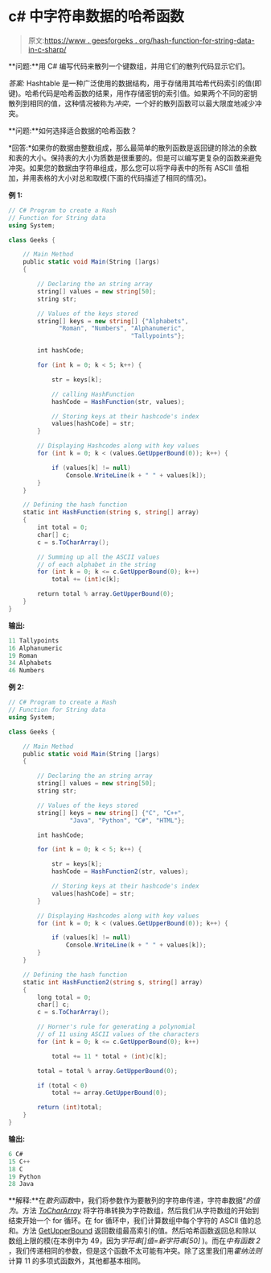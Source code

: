 # c# 中字符串数据的哈希函数

> 原文:[https://www . geesforgeks . org/hash-function-for-string-data-in-c-sharp/](https://www.geeksforgeeks.org/hash-function-for-string-data-in-c-sharp/)

**问题:**用 C# 编写代码来散列一个键数组，并用它们的散列代码显示它们。

*答案:* Hashtable 是一种广泛使用的数据结构，用于存储用其哈希代码索引的值(即键)。哈希代码是哈希函数的结果，用作存储密钥的索引值。如果两个不同的密钥散列到相同的值，这种情况被称为*冲突*，一个好的散列函数可以最大限度地减少冲突。

**问题:**如何选择适合数据的哈希函数？

*回答:*如果你的数据由整数组成，那么最简单的散列函数是返回键的除法的余数和表的大小。保持表的大小为质数是很重要的。但是可以编写更复杂的函数来避免冲突。如果您的数据由字符串组成，那么您可以将字母表中的所有 ASCII 值相加，并用表格的大小对总和取模(下面的代码描述了相同的情况)。

**例 1:**

```cs
// C# Program to create a Hash 
// Function for String data
using System;

class Geeks {

    // Main Method
    public static void Main(String []args)
    {

        // Declaring the an string array
        string[] values = new string[50];
        string str;

        // Values of the keys stored
        string[] keys = new string[] {"Alphabets", 
              "Roman", "Numbers", "Alphanumeric", 
                                  "Tallypoints"};

        int hashCode;

        for (int k = 0; k < 5; k++) {

            str = keys[k];

            // calling HashFunction
            hashCode = HashFunction(str, values);

            // Storing keys at their hashcode's index
            values[hashCode] = str;
        }

        // Displaying Hashcodes along with key values
        for (int k = 0; k < (values.GetUpperBound(0)); k++) {

            if (values[k] != null)
                Console.WriteLine(k + " " + values[k]);
        }
    }

    // Defining the hash function
    static int HashFunction(string s, string[] array)
    {
        int total = 0;
        char[] c;
        c = s.ToCharArray();

        // Summing up all the ASCII values 
        // of each alphabet in the string
        for (int k = 0; k <= c.GetUpperBound(0); k++)
            total += (int)c[k];

        return total % array.GetUpperBound(0);
    }
}
```

**输出:**

```cs
11 Tallypoints
16 Alphanumeric
19 Roman
34 Alphabets
46 Numbers

```

**例 2:**

```cs
// C# Program to create a Hash 
// Function for String data
using System;

class Geeks {

    // Main Method
    public static void Main(String []args)
    {

        // Declaring the an string array
        string[] values = new string[50];
        string str;

        // Values of the keys stored
        string[] keys = new string[] {"C", "C++", 
                 "Java", "Python", "C#", "HTML"};

        int hashCode;

        for (int k = 0; k < 5; k++) {

            str = keys[k];
            hashCode = HashFunction2(str, values);

            // Storing keys at their hashcode's index
            values[hashCode] = str;
        }

        // Displaying Hashcodes along with key values
        for (int k = 0; k < (values.GetUpperBound(0)); k++) {

            if (values[k] != null)
                Console.WriteLine(k + " " + values[k]);
        }
    }

    // Defining the hash function
    static int HashFunction2(string s, string[] array)
    {
        long total = 0;
        char[] c;
        c = s.ToCharArray();

        // Horner's rule for generating a polynomial 
        // of 11 using ASCII values of the characters
        for (int k = 0; k <= c.GetUpperBound(0); k++)

            total += 11 * total + (int)c[k];

        total = total % array.GetUpperBound(0);

        if (total < 0)
            total += array.GetUpperBound(0);

        return (int)total;
    }
}
```

**输出:**

```cs
6 C#
15 C++
18 C
19 Python
28 Java

```

**解释:**在*散列函数*中，我们将参数作为要散列的字符串传递，字符串数据“*的值为*。方法 *[ToCharArray](https://www.geeksforgeeks.org/c-tochararray-method/)* 将字符串转换为字符数组，然后我们从字符数组的开始到结束开始一个 for 循环。在 for 循环中，我们计算数组中每个字符的 ASCII 值的总和。方法 [GetUpperBound](https://www.geeksforgeeks.org/c-finding-the-index-of-last-element-in-the-array/) 返回数组最高索引的值。然后哈希函数返回总和除以数组上限的模(在本例中为 49，因为*字符串[]值=新字符串[50]* )。而在*中有函数 2* ，我们传递相同的参数，但是这个函数不太可能有冲突。除了这里我们用*霍纳法则*计算 11 的多项式函数外，其他都基本相同。